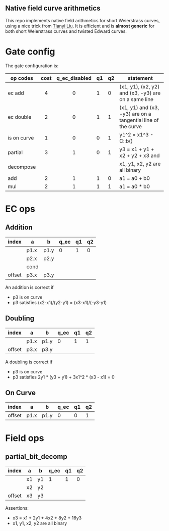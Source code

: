 Native field curve arithmetics
---

This repo implements native field arithmetics for short Weierstrass curves, using a nice trick from [Tianyi Liu](https://liutianyi.site/).
It is efficient and is __almost generic__ for both short Weierstrass curves and twisted Edward curves.

# Gate config
The gate configuration is:

|   op codes  | cost | q_ec_disabled | q1 | q2 | statement
| ----------- |:----:|:-------------:| -- | -- | -------------
|      ec add |   4  |       0       | 1  | 0  | (x1, y1), (x2, y2) and (x3, -y3) are on a same line
|   ec double |   2  |       0       | 1  | 1  | (x1, y1) and (x3, -y3) are on a tangential line of the curve
| is on curve |   1  |       0       | 0  | 1  | y1^2 = x1^3 - C::b()
|     partial |   3  |       1       | 0  | 1  | y3 = x1 + y1 + x2 + y2 + x3 and
|   decompose |      |               |    |    | x1, y1, x2, y2 are all binary
|         add |   2  |       1       | 1  | 0  | a1 = a0 + b0
|         mul |   2  |       1       | 1  | 1  | a1 = a0 * b0  
# EC ops
## Addition

|index  |  a   |  b   | q_ec | q1 | q2 
|-------|------|------|------|----|----
|       | p1.x | p1.y |   0  | 1  | 0  
|       | p2.x | p2.y |      |    |    
|       | cond |      |      |    |
|offset | p3.x | p3.y |      |    |    

An addition is correct if 
- p3 is on curve
- p3 satisfies (x2-x1)/(y2-y1) = (x3-x1)/(-y3-y1)

## Doubling
|index  |  a   |  b   | q_ec | q1 | q2 
|-------|------|------|------|----|----
|       | p1.x | p1.y |   0  | 1  | 1  
|offset | p3.x | p3.y |      |    |    
A doubling is correct if 
- p3 is on curve
- p3 satisfies 2y1 * (y3 + y1) + 3x1^2 * (x3 - x1) = 0

## On Curve
|index  |  a   |  b   | q_ec | q1 | q2 
|-------|------|------|------|----|----
|offset | p1.x | p1.y |   0  | 0  | 1  

# Field ops

## partial_bit_decomp

|index  |  a   |  b   | q_ec | q1 | q2 
|-------|------|------|------|----|----
|       |  x1  |  y1  |   1  | 1  | 0  
|       |  x2  |  y2  |      |    |    
|offset |  x3  |  y3  |      |    |    

Assertions:
- x3 = x1 + 2y1 + 4x2 + 8y2 + 16y3
- x1, y1, x2, y2 are all binary